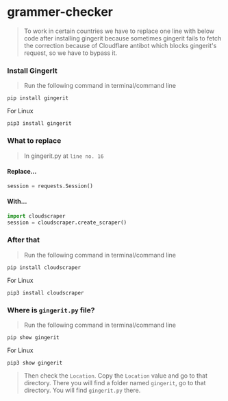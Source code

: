 # grammer-checker


>To work in certain countries we have to replace one line with below code after installing gingerit because sometimes gingerit fails to fetch the correction because of Cloudflare antibot which blocks gingerit's request, so we have to bypass it.

### Install GingerIt
>Run the following command in terminal/command line

```console
pip install gingerit
```
For Linux
```console
pip3 install gingerit
```

### What to replace
>In gingerit.py at `line no. 16`
#### Replace...

```python
session = requests.Session()
```
#### With...

```python
import cloudscraper
session = cloudscraper.create_scraper()
```

### After that
>Run the following command in terminal/command line

```console
pip install cloudscraper
```
For Linux
```console
pip3 install cloudscraper
```
### Where is `gingerit.py` file?
>Run the following command in terminal/command line

```console
pip show gingerit
```
For Linux
```console
pip3 show gingerit
```
>Then check the `Location`. Copy the `Location` value and go to that directory. There you will find a folder named `gingerit`, go to that directory. You will find `gingerit.py` there.





